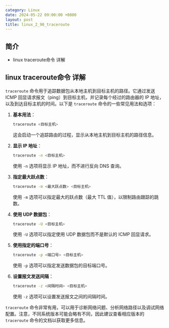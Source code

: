 ```yaml
---
category: Linux
date: 2024-05-22 09:00:00 +0800
layout: post
title: linux_2_90_traceroute
---
```

## 简介

+ linux traceroute命令 详解

## linux traceroute命令 详解

`traceroute` 命令用于追踪数据包从本地主机到目标主机的路径。它通过发送 ICMP 回显请求报文（ping）到目标主机，并记录每个经过的路由器的 IP 地址，以及到达目标主机的时间。以下是 `traceroute` 命令的一些常见用法和选项：

1. **基本用法**：
   ```bash
   traceroute <目标主机>
   ```
   这会启动一个追踪路由的过程，显示从本地主机到目标主机的路径信息。

2. **显示 IP 地址**：
   ```bash
   traceroute -n <目标主机>
   ```
   使用 `-n` 选项将显示 IP 地址，而不进行反向 DNS 查询。

3. **指定最大跃点数**：
   ```bash
   traceroute -m <最大跃点数> <目标主机>
   ```
   使用 `-m` 选项可以指定最大的跃点数（最大 TTL 值），以限制路由跟踪的跳数。

4. **使用 UDP 数据包**：
   ```bash
   traceroute -U <目标主机>
   ```
   使用 `-U` 选项可以指定使用 UDP 数据包而不是默认的 ICMP 回显请求。

5. **使用指定的端口号**：
   ```bash
   traceroute -p <端口号> <目标主机>
   ```
   使用 `-p` 选项可以指定发送数据包的目标端口号。

6. **设置报文发送间隔**：
   ```bash
   traceroute -z <间隔时间> <目标主机>
   ```
   使用 `-z` 选项可以设置发送报文之间的间隔时间。

`traceroute` 命令非常有用，可以用于诊断网络问题、分析网络路径以及调试网络配置。注意，不同系统版本可能会略有不同，因此建议查看相应版本的 `traceroute` 命令的文档以获取更多信息。